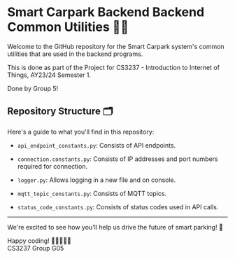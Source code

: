 # Smart Carpark Backend Backend Common Utilities 🚗💡

Welcome to the GitHub repository for the Smart Carpark system's common utilities that are used in the backend programs.

This is done as part of the Project for CS3237 - Introduction to Internet of Things, AY23/24 Semester 1.

Done by Group 5!

## Repository Structure 🗂️

Here's a guide to what you'll find in this repository:

- `api_endpoint_constants.py`: Consists of API endpoints.

- `connection.constants.py`: Consists of IP addresses and port numbers required for connection.

- `logger.py`: Allows logging in a new file and on console.

- `mqtt_topic_constants.py`: Consists of MQTT topics.

- `status_code_constants.py`: Consists of status codes used in API calls.

---

We're excited to see how you'll help us drive the future of smart parking! 🌟

Happy coding! 🚀👩‍💻👨‍💻\
CS3237 Group G05
